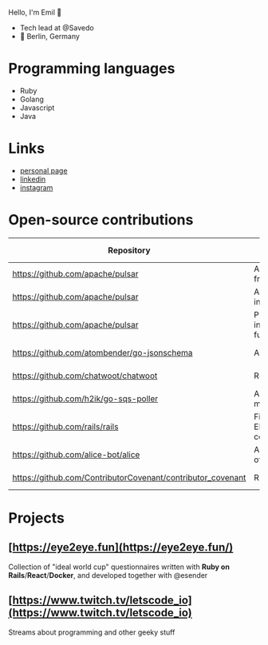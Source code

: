 Hello, I'm Emil 👋

- Tech lead at @Savedo
- 📍 Berlin, Germany

# Programming languages

- Ruby
- Golang
- Javascript
- Java

# Links

- [personal page](https://emil.sh/)
- [linkedin](https://www.linkedin.com/in/eshakirov)
- [instagram](https://www.instagram.com/ueberauslaender)

# Open-source contributions

| Repository                                                  | Title                                                                     | Link                                                                 | Language | Merged At    |
| ----------------------------------------------------------- | ------------------------------------------------------------------------- | -------------------------------------------------------------------- | -------- | ------------ |
| https://github.com/apache/pulsar                            | Add access to the current message from the function context               | https://github.com/apache/pulsar/pull/8290                           | Go       | Oct 21, 2020 |
| https://github.com/apache/pulsar                            | Add usage examples for user config in Go SDK                              | https://github.com/apache/pulsar/pull/8211                           | Go       | Oct 13, 2020 |
| https://github.com/apache/pulsar                            | Propagate user-config parameter into instances of Golang pulsar functions | https://github.com/apache/pulsar/pull/8132                           | Go       | Oct 6, 2020  |
| https://github.com/atombender/go-jsonschema                 | Add support for $id keyword                                               | https://github.com/atombender/go-jsonschema/pull/16                  | Go       | Feb 22, 2021 |
| https://github.com/chatwoot/chatwoot                        | Refactor Conversation model                                               | https://github.com/chatwoot/chatwoot/pull/134                        | Ruby     | Oct 12, 2020 |
| https://github.com/h2ik/go-sqs-poller                       | Add ability to create and configure multiple instances of the worker      | https://github.com/h2ik/go-sqs-poller/pull/7                         | Go       | Oct 14, 2019 |
| https://github.com/rails/rails                              | Fix typo in the value of ENCRYPTED_SIGNED_COOKIE_SALT constant            | https://github.com/rails/rails/pull/35619                            | Ruby     | Apr 1, 2019  |
| https://github.com/alice-bot/alice                          | Add ability to send message outside of the handlers                       | https://github.com/alice-bot/alice/pull/79                           | Elixir   | Feb 4, 2017  |
| https://github.com/ContributorCovenant/contributor_covenant | Russian translation                                                       | https://github.com/ContributorCovenant/contributor_covenant/pull/176 |          | Dec 12, 2015 |

# Projects

## [https://eye2eye.fun](https://eye2eye.fun/)

Collection of "ideal world cup" questionnaires written with **Ruby on Rails**/**React**/**Docker**, and developed together with @esender

## [https://www.twitch.tv/letscode_io](https://www.twitch.tv/letscode_io)

Streams about programming and other geeky stuff
